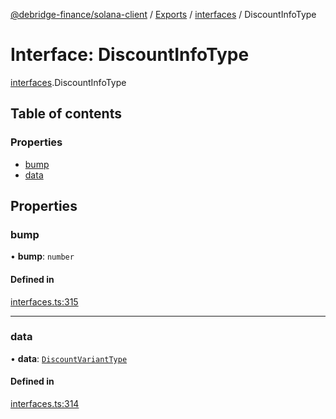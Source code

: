 [@debridge-finance/solana-client](../README.md) / [Exports](../modules.md) / [interfaces](../modules/interfaces.md) / DiscountInfoType

# Interface: DiscountInfoType

[interfaces](../modules/interfaces.md).DiscountInfoType

## Table of contents

### Properties

- [bump](interfaces.DiscountInfoType.md#bump)
- [data](interfaces.DiscountInfoType.md#data)

## Properties

### bump

• **bump**: `number`

#### Defined in

[interfaces.ts:315](https://github.com/debridge-finance/solana-contracts-client/blob/1b61583/src/interfaces.ts#L315)

___

### data

• **data**: [`DiscountVariantType`](../modules/interfaces.md#discountvarianttype)

#### Defined in

[interfaces.ts:314](https://github.com/debridge-finance/solana-contracts-client/blob/1b61583/src/interfaces.ts#L314)
